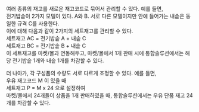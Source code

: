 
여러 종류의 재고를 새로운 재고코드로 묶어서 관리할 수 있다. 예를 들면,  
전기밥솥이 2가지 모델이 있다. A와 B. 서로 다른 모델이지만 안에 들어가는 내솥은 동일한 규격 C를 사용한다.  
이에 대해 다음과 같이 2가지의 세트재고를 관리할 수 있다.  
세트재고 AC = 전기밥솥 A + 내솥 C  
세트재고 BC = 전기밥솥 B + 내솥 C  
이 세트재고를 마켓/몰과 연동해두고, 마켓/몰에서 1개 판매 시에 통합솔루션에서는 해당 전기밥솥 1개와 내솥 1개를 차감할 수 있다. 

더 나아가, 각 구성품의 수량도 서로 다르게 조정할 수 있다. 예를 들면,  
우유 재고코드 M 이 있을 때  
세트재고 P = M x 24 으로 설정하여  
마켓/몰에서 24개들이 상품을 1개 판매하였을 때, 통합솔루션에서는 우유 단품 재고 24개를 차감할 수 있다. 